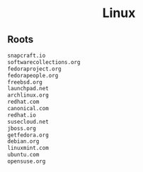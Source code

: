 


<h1 align="center">Linux</h1>  


## Roots


```html
snapcraft.io
softwarecollections.org
fedoraproject.org
fedorapeople.org
freebsd.org
launchpad.net
archlinux.org
redhat.com
canonical.com
redhat.io
susecloud.net
jboss.org
getfedora.org
debian.org
linuxmint.com
ubuntu.com
opensuse.org
```  

<br>
